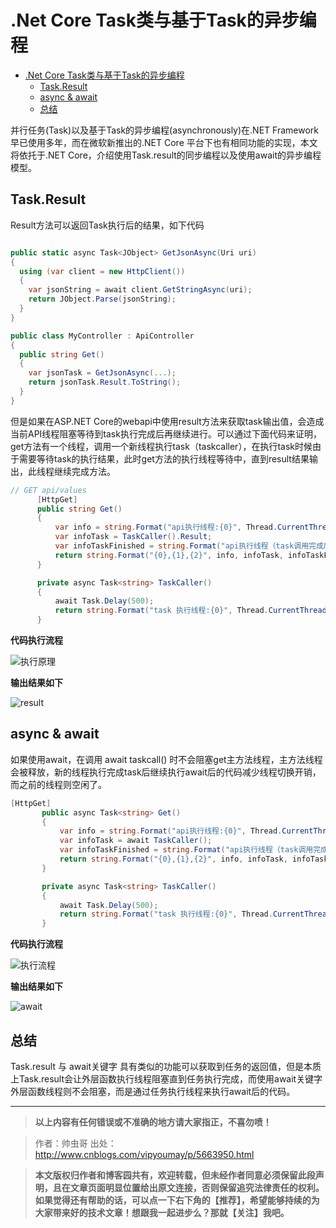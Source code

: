 # .Net Core Task类与基于Task的异步编程

<!-- TOC depthFrom:1 depthTo:6 withLinks:1 updateOnSave:1 orderedList:0 -->

- [.Net Core Task类与基于Task的异步编程](#net-core-task类与基于task的异步编程)
	- [Task.Result](#taskresult)
	- [async & await](#async-await)
	- [总结](#总结)

<!-- /TOC -->

并行任务(Task)以及基于Task的异步编程(asynchronously)在.NET Framework早已使用多年，而在微软新推出的.NET Core 平台下也有相同功能的实现，本文将依托于.NET Core，介绍使用Task.result的同步编程以及使用await的异步编程模型。

## Task.Result
Result方法可以返回Task执行后的结果，如下代码

```cs

public static async Task<JObject> GetJsonAsync(Uri uri)
{
  using (var client = new HttpClient())
  {
    var jsonString = await client.GetStringAsync(uri);
    return JObject.Parse(jsonString);
  }
}

public class MyController : ApiController
{
  public string Get()
  {
    var jsonTask = GetJsonAsync(...);
    return jsonTask.Result.ToString();
  }
}

```

但是如果在ASP.NET Core的webapi中使用result方法来获取task输出值，会造成当前API线程阻塞等待到task执行完成后再继续进行。可以通过下面代码来证明，get方法有一个线程，调用一个新线程执行task（taskcaller），在执行task时候由于需要等待task的执行结果，此时get方法的执行线程等待中，直到result结果输出，此线程继续完成方法。

```cs
// GET api/values
      [HttpGet]
      public string Get()
      {
          var info = string.Format("api执行线程:{0}", Thread.CurrentThread.ManagedThreadId);
          var infoTask = TaskCaller().Result;
          var infoTaskFinished = string.Format("api执行线程（task调用完成后）:{0}", Thread.CurrentThread.ManagedThreadId);
          return string.Format("{0},{1},{2}", info, infoTask, infoTaskFinished);
      }

      private async Task<string> TaskCaller()
      {
          await Task.Delay(500);
          return string.Format("task 执行线程:{0}", Thread.CurrentThread.ManagedThreadId);
      }

```
**代码执行流程**

![执行原理](http://qiniu.xdpie.com/4b7004780714aad9a609d21e9dbea589.png?imageView2/2/w/900)


**输出结果如下**

![result](http://qiniu.xdpie.com/7e3662b6cbda472f37752029ad591100.png?imageView2/2/w/900)

## async & await

如果使用await，在调用 await taskcall() 时不会阻塞get主方法线程，主方法线程会被释放，新的线程执行完成task后继续执行await后的代码减少线程切换开销，而之前的线程则空闲了。

```cs
[HttpGet]
       public async Task<string> Get()
       {
           var info = string.Format("api执行线程:{0}", Thread.CurrentThread.ManagedThreadId);
           var infoTask = await TaskCaller();
           var infoTaskFinished = string.Format("api执行线程（task调用完成后）:{0}", Thread.CurrentThread.ManagedThreadId);
           return string.Format("{0},{1},{2}", info, infoTask, infoTaskFinished);
       }

       private async Task<string> TaskCaller()
       {
           await Task.Delay(500);
           return string.Format("task 执行线程:{0}", Thread.CurrentThread.ManagedThreadId);
       }

```
**代码执行流程**

![执行流程](http://qiniu.xdpie.com/2263197e4e730bd5c8888c6c2bc63b6f.png?imageView2/2/w/900)

**输出结果如下**

![await](http://qiniu.xdpie.com/9f8367a3908228b2513124c422517aa6.png?imageView2/2/w/900)

## 总结
Task.result 与 await关键字 具有类似的功能可以获取到任务的返回值，但是本质上Task.result会让外层函数执行线程阻塞直到任务执行完成，而使用await关键字外层函数线程则不会阻塞，而是通过任务执行线程来执行await后的代码。

----

> **以上内容有任何错误或不准确的地方请大家指正，不喜勿喷！**

> 作者：帅虫哥 出处： [http://www.cnblogs.com/vipyoumay/p/5663950.html ](http://www.cnblogs.com/vipyoumay/p/5663950.html)

> **本文版权归作者和博客园共有，欢迎转载，但未经作者同意必须保留此段声明，且在文章页面明显位置给出原文连接，否则保留追究法律责任的权利。如果觉得还有帮助的话，可以点一下右下角的【推荐】，希望能够持续的为大家带来好的技术文章！想跟我一起进步么？那就【关注】我吧。**
